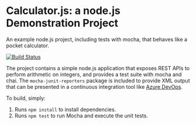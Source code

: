 Calculator.js: a node.js Demonstration Project
==============================================
An example node.js project, including tests with mocha, that behaves like
a pocket calculator.

[![Build Status](https://dev.azure.com/OrgFormAzDevOps/Project%20PartsUnlimited%20Demo/_apis/build/status/formdevopsaz.calculator?branchName=addition-cleanup)](https://dev.azure.com/OrgFormAzDevOps/Project%20PartsUnlimited%20Demo/_build/latest?definitionId=3&branchName=addition-cleanup)


The project contains a simple node.js application that exposes REST APIs
to perform arithmetic on integers, and provides a test suite with mocha
and chai.  The `mocha-junit-reporters` package is included to provide XML
output that can be presented in a continuous integration tool like
[Azure DevOps](https://azure.com/devops).

To build, simply:

1. Runs `npm install` to install dependencies.
2. Runs `npm test` to run Mocha and execute the unit tests.

